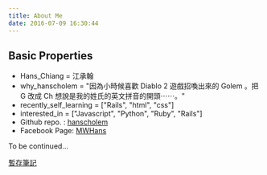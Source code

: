 ```yaml
---
title: About Me
date: 2016-07-09 16:30:44
---
```


## Basic Properties

- Hans_Chiang = 江承翰
- why_hanscholem = "因為小時候喜歡 Diablo 2 遊戲招喚出來的 Golem 。把 G 改成 Ch 想說是我的姓氏的英文拼音的開頭⋯⋯。"
- recently_self_learning = ["Rails", "html", "css"]
- interested_in = ["Javascript", "Python", "Ruby", "Rails"]
- Github repo. : [hanscholem](https://github.com/hanscholem)
- Facebook Page: [MWHans](https://www.facebook.com/MenWhyHans/)

To be continued...

[暫存筆記](/About-Me/memotp.html)
